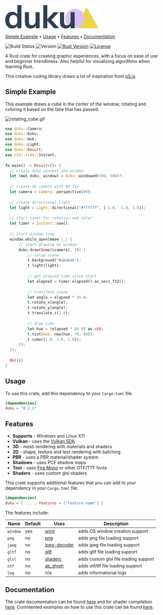 <img alt="duku" src="duku-logo.svg" width="300">

[Simple Example](#simple-example) • [Usage](#usage) • [Features](#features) • [Documentation](#documentation)

![Build Status](https://img.shields.io/github/workflow/status/oberzs/duku/Full%20Build?style=flat-square)
![Version](https://img.shields.io/badge/version-0.2.1-green?style=flat-square)
[![Rust Version](https://img.shields.io/badge/rust-1.48.0-orange?style=flat-square)](https://www.rust-lang.org/)
[![License](https://img.shields.io/github/license/oberzs/duku?style=flat-square)](https://github.com/oberzs/duku/blob/release/LICENSE)

A Rust crate for creating graphic experiences, with a focus on ease of use and beginner friendliness.
Also helpful for visualizing algorithms when learning Rust.

This creative coding library draws a lot of inspiration from [p5.js].

## Simple Example

This example draws a cube in the center of the window, rotating and coloring it based on the time that has passed.

![rotating_cube.gif](https://github.com/oberzs/duku/blob/release/examples/screenshots/rotating_cube.gif)

```rust
use duku::Camera;
use duku::Duku;
use duku::Hsb;
use duku::Light;
use duku::Result;
use std::time::Instant;

fn main() -> Result<()> {
  // create duku context and window
  let (mut duku, window) = Duku::windowed(500, 500)?;

  // create 3D camera with 90 fov
  let camera = Camera::perspective(90);

  // create directional light
  let light = Light::directional("#ffffff", [-1.0, -1.0, 1.0]);

  // start timer for rotation and color
  let timer = Instant::now();

  // start window loop
  window.while_open(move |_| {
      // start drawing on window
      duku.draw(Some(&camera), |t| {
          // setup scene
          t.background("#ababab");
          t.light(light);

          // get elapsed time since start
          let elapsed = timer.elapsed().as_secs_f32();

          // transform scene
          let angle = elapsed * 45.0;
          t.rotate_x(angle);
          t.rotate_y(angle);
          t.translate_z(2.0);

          // draw cube
          let hue = (elapsed * 60.0) as u16;
          t.tint(Hsb::new(hue, 70, 80));
          t.cube([1.0, 1.0, 1.0]);
      });
  });

  Ok(())
}
```

## Usage

To use this crate, add this dependency to your `Cargo.toml` file.

```toml
[dependencies]
duku = "0.2.1"
```

## Features

- **Supports** - Windows and Linux X11
- **Vulkan** - uses the [Vulkan SDK]
- **3D** - mesh rendering with materials and shaders
- **2D** - shape, texture and text rendering with batching
- **PBR** - uses a PBR material/shader system
- **Shadows** - uses PCF shadow maps
- **Text** - uses [Fira Mono] or other OTF/TTF fonts
- **Shaders** - uses custom glsl shaders

This crate supports additional features that you can add
to your dependency in your `Cargo.toml` file.

```toml
[dependencies]
duku = { ... , features = ["feature-name"] }
```

The features include:

| Name     | Default | Uses           | Description                           |
| -------- | ------- | -------------- | ------------------------------------- |
| `window` | yes     | [winit]        | adds OS window creation support       |
| `png`    | no      | [png]          | adds png file loading support         |
| `jpeg`   | no      | [jpeg-decoder] | adds jpeg file loading support        |
| `gltf`   | no      | [gltf]         | adds gltf file loading support        |
| `glsl`   | no      | [shaderc]      | adds custom glsl file loading support |
| `otf`    | no      | [ab_glyph]     | adds otf/ttf file loading support     |
| `log`    | no      | n/a            | adds informational logs               |

## Documentation

The crate documentation can be found [here](https://docs.rs/duku) and for shader
compilation [here](https://github.com/oberzs/duku/blob/release/DC_DOCS.md). Commented examples on how to use this crate can
be found [here](https://github.com/oberzs/duku/tree/release/examples).

[p5.js]: https://p5js.org/
[crates.io]: https://crates.io
[vulkan sdk]: https://vulkan.lunarg.com/
[fira mono]: https://fonts.google.com/specimen/Fira+Mono?query=fira
[png]: https://github.com/image-rs/image-png
[jpeg-decoder]: https://github.com/image-rs/jpeg-decoder
[gltf]: https://github.com/gltf-rs/gltf
[shaderc]: https://github.com/google/shaderc-rs
[winit]: https://github.com/rust-windowing/winit
[ab_glyph]: https://github.com/alexheretic/ab-glyph
